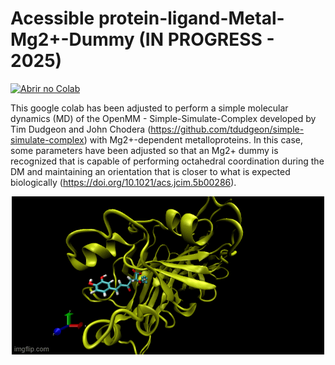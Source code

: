 # Acessible protein-ligand-Metal-Mg2+-Dummy (IN PROGRESS - 2025)
[![Abrir no Colab](https://colab.research.google.com/assets/colab-badge.svg)](https://colab.research.google.com/drive/1JWrIuQTpksdFexwtlSpfdo1y5ZQazJIL)

This google colab has been adjusted to perform a simple molecular dynamics (MD) of the OpenMM - Simple-Simulate-Complex developed by Tim Dudgeon and John Chodera (https://github.com/tdudgeon/simple-simulate-complex) with Mg2+-dependent metalloproteins. In this case, some parameters have been adjusted so that an Mg2+ dummy is recognized that is capable of performing octahedral coordination during the DM and maintaining an orientation that is closer to what is expected biologically (https://doi.org/10.1021/acs.jcim.5b00286).

<p align="center">
  <img src="/9mvn71.gif" alt="Descrição da Imagem" />
</p>
